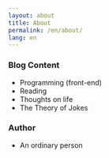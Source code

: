 ```yaml
---
layout: about
title: About
permalink: /en/about/
lang: en
---
```


### Blog Content
- Programming (front-end)
- Reading
- Thoughts on life
- The Theory of Jokes

### Author
- An ordinary person
